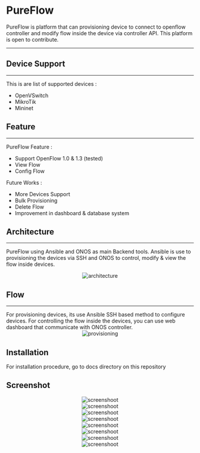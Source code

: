 # **Pure**Flow

PureFlow is platform that can provisioning device to connect to openflow controller and modify flow inside the device via controller API. This platform is open to contribute.

---
## **Device Support**
---
This is are list of supported devices :
- OpenVSwitch
- MikroTik
- Mininet

## **Feature**
---
PureFlow Feature :
- Support OpenFlow 1.0 & 1.3 (tested)
- View Flow
- Config Flow

Future Works :
- More Devices Support
- Bulk Provisioning
- Delete Flow
- Improvement in dashboard & database system

## **Architecture**
---
PureFlow using Ansible and ONOS as main Backend tools. Ansible is use to provisioning the devices via SSH and ONOS to control, modify & view the flow inside devices.

<span style="display:block;text-align:center">![architecture](https://raw.githubusercontent.com/zufardhiyaulhaq/PureFlow/master/assets/architecture.png)</span>

## **Flow**
---
For provisioning devices, its use Ansible SSH based method to configure devices. For controlling the flow inside the devices, you can use web dashboard that communicate with ONOS controller.
<span style="display:block;text-align:center">![provisioning](https://raw.githubusercontent.com/zufardhiyaulhaq/PureFlow/master/assets/provisioning.png)</span>

## **Installation**
For installation procedure, go to docs directory on this repository

## **Screenshot**
<span style="display:block;text-align:center">![screenshoot](https://raw.githubusercontent.com/zufardhiyaulhaq/PureFlow/master/assets/pureflow1.png)</span>
<span style="display:block;text-align:center">![screenshoot](https://raw.githubusercontent.com/zufardhiyaulhaq/PureFlow/master/assets/pureflow2.png)</span>
<span style="display:block;text-align:center">![screenshoot](https://raw.githubusercontent.com/zufardhiyaulhaq/PureFlow/master/assets/pureflow3.png)</span>
<span style="display:block;text-align:center">![screenshoot](https://raw.githubusercontent.com/zufardhiyaulhaq/PureFlow/master/assets/pureflow4.png)</span>
<span style="display:block;text-align:center">![screenshoot](https://raw.githubusercontent.com/zufardhiyaulhaq/PureFlow/master/assets/pureflow5.png)</span>
<span style="display:block;text-align:center">![screenshoot](https://raw.githubusercontent.com/zufardhiyaulhaq/PureFlow/master/assets/pureflow6.png)</span>
<span style="display:block;text-align:center">![screenshoot](https://raw.githubusercontent.com/zufardhiyaulhaq/PureFlow/master/assets/pureflow7.png)</span>
<span style="display:block;text-align:center">![screenshoot](https://raw.githubusercontent.com/zufardhiyaulhaq/PureFlow/master/assets/pureflow8.png)</span>
